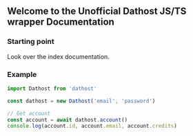 ## Welcome to the Unofficial Dathost JS/TS wrapper Documentation

### Starting point

Look over the index documentation.

### Example

```ts
import Dathost from 'dathost'

const dathost = new Dathost('email', 'password')

// Get account
const account = await dathost.account()
console.log(account.id, account.email, account.credits)
```
